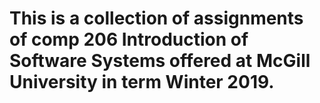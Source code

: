 # This is a collection of assignments of comp 206 Introduction of Software Systems offered at McGill University in term Winter 2019. 

